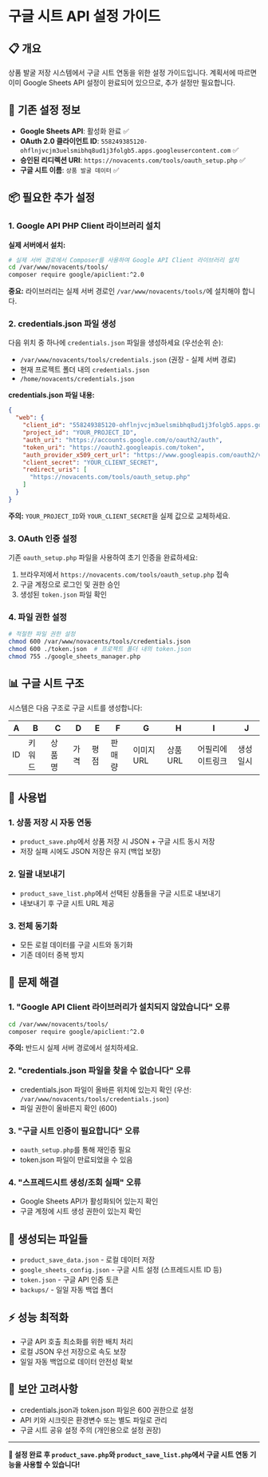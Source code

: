 # 구글 시트 API 설정 가이드

## 📋 개요
상품 발굴 저장 시스템에서 구글 시트 연동을 위한 설정 가이드입니다.
계획서에 따르면 이미 Google Sheets API 설정이 완료되어 있으므로, 추가 설정만 필요합니다.

## 🔧 기존 설정 정보
- **Google Sheets API**: 활성화 완료 ✅
- **OAuth 2.0 클라이언트 ID**: `558249385120-ohflnjvcjm3uelsmibhq8ud1j3folgb5.apps.googleusercontent.com` ✅
- **승인된 리디렉션 URI**: `https://novacents.com/tools/oauth_setup.php` ✅
- **구글 시트 이름**: `상품 발굴 데이터` ✅

## 📦 필요한 추가 설정

### 1. Google API PHP Client 라이브러리 설치

**실제 서버에서 설치:**
```bash
# 실제 서버 경로에서 Composer를 사용하여 Google API Client 라이브러리 설치
cd /var/www/novacents/tools/
composer require google/apiclient:^2.0
```

**중요:** 라이브러리는 실제 서버 경로인 `/var/www/novacents/tools/`에 설치해야 합니다.

### 2. credentials.json 파일 생성

다음 위치 중 하나에 `credentials.json` 파일을 생성하세요 (우선순위 순):
- `/var/www/novacents/tools/credentials.json` (권장 - 실제 서버 경로)
- 현재 프로젝트 폴더 내의 `credentials.json`
- `/home/novacents/credentials.json`

**credentials.json 파일 내용:**
```json
{
  "web": {
    "client_id": "558249385120-ohflnjvcjm3uelsmibhq8ud1j3folgb5.apps.googleusercontent.com",
    "project_id": "YOUR_PROJECT_ID",
    "auth_uri": "https://accounts.google.com/o/oauth2/auth",
    "token_uri": "https://oauth2.googleapis.com/token",
    "auth_provider_x509_cert_url": "https://www.googleapis.com/oauth2/v1/certs",
    "client_secret": "YOUR_CLIENT_SECRET",
    "redirect_uris": [
      "https://novacents.com/tools/oauth_setup.php"
    ]
  }
}
```

**주의:** `YOUR_PROJECT_ID`와 `YOUR_CLIENT_SECRET`을 실제 값으로 교체하세요.

### 3. OAuth 인증 설정

기존 `oauth_setup.php` 파일을 사용하여 초기 인증을 완료하세요:

1. 브라우저에서 `https://novacents.com/tools/oauth_setup.php` 접속
2. 구글 계정으로 로그인 및 권한 승인
3. 생성된 `token.json` 파일 확인

### 4. 파일 권한 설정

```bash
# 적절한 파일 권한 설정
chmod 600 /var/www/novacents/tools/credentials.json
chmod 600 ./token.json  # 프로젝트 폴더 내의 token.json
chmod 755 ./google_sheets_manager.php
```

## 📊 구글 시트 구조

시스템은 다음 구조로 구글 시트를 생성합니다:

| A | B | C | D | E | F | G | H | I | J |
|---|---|---|---|---|---|---|---|---|---|
| ID | 키워드 | 상품명 | 가격 | 평점 | 판매량 | 이미지URL | 상품URL | 어필리에이트링크 | 생성일시 |

## 🔄 사용법

### 1. 상품 저장 시 자동 연동
- `product_save.php`에서 상품 저장 시 JSON + 구글 시트 동시 저장
- 저장 실패 시에도 JSON 저장은 유지 (백업 보장)

### 2. 일괄 내보내기
- `product_save_list.php`에서 선택된 상품들을 구글 시트로 내보내기
- 내보내기 후 구글 시트 URL 제공

### 3. 전체 동기화
- 모든 로컬 데이터를 구글 시트와 동기화
- 기존 데이터 중복 방지

## 🚨 문제 해결

### 1. "Google API Client 라이브러리가 설치되지 않았습니다" 오류
```bash
cd /var/www/novacents/tools/
composer require google/apiclient:^2.0
```
**주의:** 반드시 실제 서버 경로에서 설치하세요.

### 2. "credentials.json 파일을 찾을 수 없습니다" 오류
- credentials.json 파일이 올바른 위치에 있는지 확인 (우선: `/var/www/novacents/tools/credentials.json`)
- 파일 권한이 올바른지 확인 (600)

### 3. "구글 시트 인증이 필요합니다" 오류
- `oauth_setup.php`를 통해 재인증 필요
- token.json 파일이 만료되었을 수 있음

### 4. "스프레드시트 생성/조회 실패" 오류
- Google Sheets API가 활성화되어 있는지 확인
- 구글 계정에 시트 생성 권한이 있는지 확인

## 📁 생성되는 파일들

- `product_save_data.json` - 로컬 데이터 저장
- `google_sheets_config.json` - 구글 시트 설정 (스프레드시트 ID 등)
- `token.json` - 구글 API 인증 토큰
- `backups/` - 일일 자동 백업 폴더

## ⚡ 성능 최적화

- 구글 API 호출 최소화를 위한 배치 처리
- 로컬 JSON 우선 저장으로 속도 보장
- 일일 자동 백업으로 데이터 안전성 확보

## 🔐 보안 고려사항

- credentials.json과 token.json 파일은 600 권한으로 설정
- API 키와 시크릿은 환경변수 또는 별도 파일로 관리
- 구글 시트 공유 설정 주의 (개인용으로 설정 권장)

---

**🚀 설정 완료 후 `product_save.php`와 `product_save_list.php`에서 구글 시트 연동 기능을 사용할 수 있습니다!**